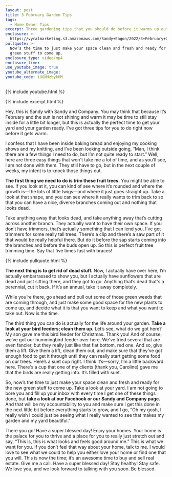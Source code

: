 ```yaml
---
layout: post
title: 3 February Garden Tips
tags:
  - Home Owner Tips
excerpt: Three gardening tips that you should do before it warms up outside.
enclosure: >-
  https://vyralmarketing.s3.amazonaws.com/Sandy+Eagon/2022/3+February+Garden+Tips.mp4
pullquote: >-
  Now’s the time to just make your space clean and fresh and ready for the new
  green stuff to come up.
enclosure_type: video/mp4
enclosure_time:
use_youtube_image: true
youtube_alternate_image:
youtube_code: iUGNHzbykHM
---
```

{% include youtube.html %}

{% include excerpt.html %}

Hey, this is Sandy with Sandy and Company. You may think that because it’s February and the sun is not shining and warm it may be time to still stay inside for a little bit longer, but this is actually the perfect time to get your yard and your garden ready. I’ve got three tips for you to do right now before it gets warm.

I confess that I have been inside baking bread and enjoying my cooking shows and my knitting, and I’ve been looking outside going, “Man, I think there are a few things I need to do, but I’m not quite ready to start.” Well, here are three easy things that won't take me a lot of time, and as you’ll see, I am not done with them. They still have to go, but in the next couple of weeks, my intent is to knock those things out.

**The first thing we need to do is trim these fruit trees.** You might be able to see. If you look at it, you can kind of see where it’s rounded and where the growth is—the lots of little twigs—and where it just goes straight up. Take a look at that shape, and you can see where it really wants to trim back to so that you can have a nice, diverse branches coming out and nothing that looks dead.&nbsp;

Take anything away that looks dead, and take anything away that’s cutting across another branch. They actually want to have their own space. If you don’t have trimmers, that’s actually something that I can lend you. I’ve got trimmers for some really tall trees. There’s a clip and there’s a saw part of it that would be really helpful there. But do it before the sap starts coming into the branches and before the buds open up. So this is perfect fruit tree trimming time. Say that five times fast with braces\!

{% include pullquote.html %}

**The next thing is to get rid of dead stuff.** Now, I actually have over here, I’m actually embarrassed to show you, but I actually have sunflowers that are dead and just sitting there, and they got to go. Anything that’s dead that's a perennial, cut it back. If it’s an annual, take it away completely.&nbsp;

While you’re there, go ahead and pull out some of those green weeds that are coming through, and just make some good space for the new plants to come up, and decide what it is that you want to keep and what you want to take out. Now is the time.

The third thing you can do is actually for the life around your garden. **Take a look at your bird feeders; clean them up.** Let’s see, what do we got here? My son gave me this bird feeder for Christmas. Thank you\! And of course, we’ve got our hummingbird feeder over here. We've tried several that are even fancier, but they really just like that flat bottom, red one. And so, give them a lift. Give them a lift, clean them out, and make sure that they’ve got enough food to get it through until they can really start getting some food on our trees. Here’s a suet cup right. I think it’s—sorry, I’m a little backward here. There's a cup that one of my clients (thank you, Caroline) gave me that the birds are really getting into. It’s filled with suet.

So, now’s the time to just make your space clean and fresh and ready for the new green stuff to come up. Take a look at your yard. I am not going to bore you and fill up your inbox with every time I get one of these things done, but **take a look at our Facebook or our Sandy and Company page.** And that will be my accountability to you and make sure I get this done in the next little bit before everything starts to grow, and I go, “Oh my gosh, I really wish I could just be seeing what I really wanted to see that makes my garden and my yard beautiful.”

There you go\! Have a super blessed day\! Enjoy your homes. Your home is the palace for you to thrive and a place for you to really just stretch out and say, “This is, this is what looks and feels good around me.” This is what we want for you. If you don’t feel that way about your home, talk to me. I would love to see what we could to help you either love your home or find one that you will. This is now the time; it’s an awesome time to buy and sell real estate. Give me a call. Have a super blessed day\! Stay healthy\! Stay safe. We love you, and we look forward to talking with you soon. Be blessed.
